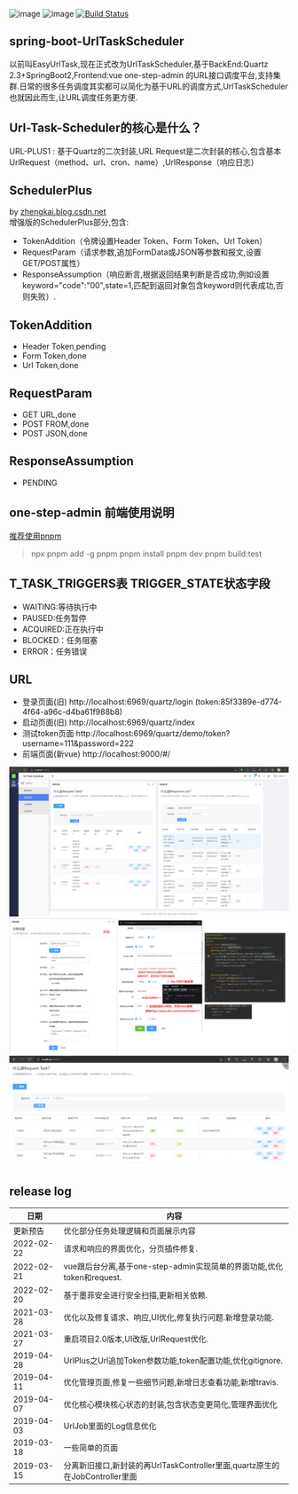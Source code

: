 ![image](https://img.shields.io/badge/Quartz-%E2%98%85%E2%98%85%E2%98%85%E2%98%85%E2%98%85-brightgreen.svg)
![image](https://img.shields.io/badge/springboot2-%E2%98%85%E2%98%85%E2%98%85%E2%98%85%E2%98%85-brightgreen.svg)
[![Build Status](https://api.travis-ci.org/moshowgame/spring-boot-EasyUrlTask.svg?branch=master)](https://api.travis-ci.org/moshowgame/spring-boot-EasyUrlTask.svg)
<br>


spring-boot-UrlTaskScheduler
----
以前叫EasyUrlTask,现在正式改为UrlTaskScheduler,基于BackEnd:Quartz 2.3+SpringBoot2,Frontend:vue one-step-admin 的URL接口调度平台,支持集群.日常的很多任务调度其实都可以简化为基于URL的调度方式,UrlTaskScheduler也就因此而生,让URL调度任务更方便.

Url-Task-Scheduler的核心是什么？
----
URL-PLUS1 : 基于Quartz的二次封装,URL Request是二次封装的核心,包含基本UrlRequest（method、url、cron、name）,UrlResponse（响应日志）


SchedulerPlus
----
by [zhengkai.blog.csdn.net](zhengkai.blog.csdn.net) <br>
增强版的SchedulerPlus部分,包含:
- TokenAddition（令牌设置Header Token、Form Token、Url Token）
- RequestParam（请求参数,追加FormData或JSON等参数和报文,设置GET/POST属性）
- ResponseAssumption（响应断言,根据返回结果判断是否成功,例如设置keyword="code":"00",state=1,匹配到返回对象包含keyword则代表成功,否则失败）.

TokenAddition
----
- Header Token,pending
- Form Token,done
- Url Token,done

RequestParam
----
- GET URL,done
- POST FROM,done
- POST JSON,done

ResponseAssumption
----
- PENDING

one-step-admin 前端使用说明
----
[推荐使用pnpm](https://blog.csdn.net/moshowgame/article/details/122020979)
>npx pnpm add -g pnpm
pnpm install
pnpm dev
pnpm build:test

T_TASK_TRIGGERS表 TRIGGER_STATE状态字段
----
- WAITING:等待执行中
- PAUSED:任务暂停
- ACQUIRED:正在执行中
- BLOCKED：任务阻塞 
- ERROR：任务错误

URL
----
- 登录页面(旧) http://localhost:6969/quartz/login (token:85f3389e-d774-4f64-a96c-d4ba61f988b8)
- 启动页面(旧) http://localhost:6969/quartz/index
- 测试token页面 http://localhost:6969/quartz/demo/token?username=111&password=222
- 前端页面(新vue) http://localhost:9000/#/

<img src="./image1.png">
<img src="./image2.png">
<img src="./image3.png">

release log
----
| 日期         | 内容                                                        |
|------------|-----------------------------------------------------------|
| 更新预告       | 优化部分任务处理逻辑和页面展示内容                                         |
| 2022-02-22 | 请求和响应的界面优化，分页插件修复.                                        |
| 2022-02-21 | vue跟后台分离,基于one-step-admin实现简单的界面功能,优化token和request.       |
| 2022-02-20 | 基于墨菲安全进行安全扫描,更新相关依赖.                                      |
| 2021-03-28 | 优化以及修复请求、响应,UI优化,修复执行问题.新增登录功能.                           |
| 2021-03-27 | 重启项目2.0版本,UI改版,UrlRequest优化.                              |
| 2019-04-28 | UrlPlus之Url追加Token参数功能,token配置功能,优化gitignore.             |
| 2019-04-11 | 优化管理页面,修复一些细节问题,新增日志查看功能,新增travis.                        |
| 2019-04-07 | 优化核心模块核心状态的封装,包含状态变更简化,管理界面优化                             |
| 2019-04-03 | UrlJob里面的Log信息优化                                          |
| 2019-03-18 | 一些简单的页面                                                   |
| 2019-03-15 | 分离新旧接口,新封装的再UrlTaskController里面,quartz原生的在JobController里面 |